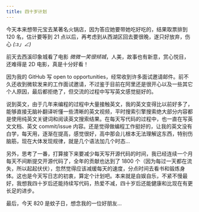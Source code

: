 ```yaml
---
title: 四十岁计划
---
```


今天本来想带元宝去某著名火锅店，因为答应她要带她吃好吃的，结果取票排到 120 名，估计要等到 21 点以后，再考虑到从西湖区回去要很晚，遂只好放弃，伤心 _(:з」∠)_

前天去西溪印象城看了电影 _微微一笑很倾城_，人美，故事也有新意，赏心悦目，还难得是 2D 电影，真是十分好看！

因为我的 GitHub 写 open to opportunities，经常收到许多面试邀请邮件。前不久还收到微软发来的工作面试邀请，不过鉴于目前在阿里还是很开心以及一些其它个人原因，最后都拒绝了，但交流的过程中写写英文感觉挺好的。

说到英文，由于几年来编程的过程中大量接触英文，我的英文变得比以前好多了，能够直接无脑补翻译听懂一些清晰的英文视频，平时搜索引擎搜索绝大部分内容都是使用纯英文关键词和阅读英文搜索结果。在每天写代码的过程中，也一直在写英文文档、英文 commit/issue 内容。还是觉得做编程工作挺好的，让我的英文没有白学，每天用，逐渐在提高，感觉很好，高中那会儿根本无法理解这东西，特别伤脑筋，现在大体发现规律，就是几个语法加几个时态...

另外，思考了一番，打算接下来要减少每天写开源代码的时间，我已经连续一个月每天不间断提交开源代码了，全年的贡献也达到了 1800 个（因为每过一天都在流失，所以起起伏伏），忽然觉得应该减缓每天的速度，分点时间去看书和锻炼身体。这也是今天写日志的初衷，算定个计划吧。本来就是自娱自乐，不紧不慢最好，我想我四十岁后还能持续写代码，热爱不减，四十岁后还能健康和比现在有更长足的进步。

最后，今天 820 是蚊子日，想念我的一位好朋友...
